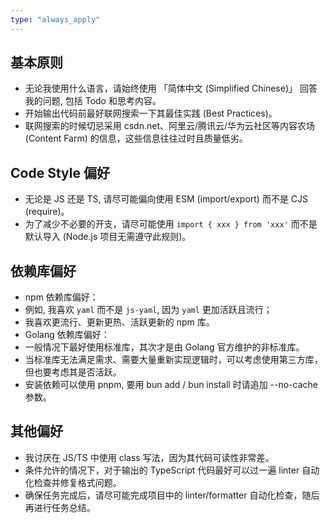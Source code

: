 ```yaml
---
type: "always_apply"
---
```


## 基本原则
- 无论我使用什么语言，请始终使用 「简体中文 (Simplified Chinese)」 回答我的问题, 包括 Todo 和思考内容。
- 开始输出代码前最好联网搜索一下其最佳实践 (Best Practices)。
- 联网搜索的时候切忌采用 csdn.net、阿里云/腾讯云/华为云社区等内容农场 (Content Farm) 的信息，这些信息往往过时且质量低劣。
## Code Style 偏好
- 无论是 JS 还是 TS, 请尽可能偏向使用 ESM (import/export) 而不是 CJS (require)。
- 为了减少不必要的开支，请尽可能使用 `import { xxx } from 'xxx'` 而不是默认导入 (Node.js 项目无需遵守此规则)。
## 依赖库偏好
- npm 依赖库偏好：
- 例如, 我喜欢 `yaml` 而不是 `js-yaml`, 因为 `yaml` 更加活跃且流行；
- 我喜欢更流行、更新更热、活跃更新的 npm 库。
- Golang 依赖库偏好：
- 一般情况下最好使用标准库，其次才是由 Golang 官方维护的非标准库。
- 当标准库无法满足需求、需要大量重新实现逻辑时，可以考虑使用第三方库，但也要考虑其是否活跃。
- 安装依赖可以使用 pnpm, 要用 bun add / bun install 时请追加 --no-cache 参数。
## 其他偏好
- 我讨厌在 JS/TS 中使用 class 写法，因为其代码可读性非常差。
- 条件允许的情况下，对于输出的 TypeScript 代码最好可以过一遍 linter 自动化检查并修复格式问题。
- 确保任务完成后，请尽可能完成项目中的 linter/formatter 自动化检查，随后再进行任务总结。